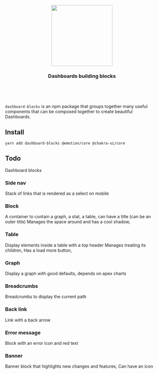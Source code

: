 <div align='center'>
  <br/>
    <br/>
    <img src='https://landing-blocks.now.sh/logo_icon_black.svg' width='200px' />
    <br/>
    <h3>Dashboards building blocks</h3>
    <!-- <a href='https://dashboard-blocks.now.sh#demos'>See some landing pages built with <code>dashboard-blocks</code></a> -->
    <br/>
    <br/>
    <br/>
</div>

`dashboard-blocks` is an npm package that groups together many useful components that can be composed together to create beautiful Dashboards.

## Install

```sh
yarn add dashboard-blocks @emotion/core @chakra-ui/core
```

## Todo

Dashboard blocks

### Side nav

Stack of links that is rendered as a select on mobile

### Block

A container to contain a graph, a stat, a table, can have a title (can be an outer title)
Manages the space around and has a cool shadow,

### Table

Display elements inside a table with a top header
Manages treating its children,
Has a load more button,

### Graph

Display a graph with good defaults, depends on apex charts

### Breadcrumbs

Breadcrumbs to display the current path

### Back link

Link with a back arrow

### Error message

Block with an error icon and red text

### Banner

Banner block that highlights new changes and features,
Can have an icon
